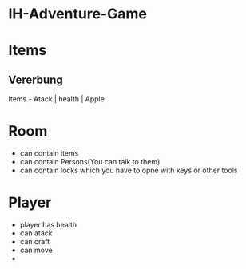 # IH-Adventure-Game

# Items

## Vererbung

  Items - Atack
    |
health
    |
    Apple
    
# Room

- can contain items
- can contain Persons(You can talk to them)
- can contain locks which you have to opne with keys or other tools

# Player 

- player has health
- can atack
- can craft
- can move
- 
